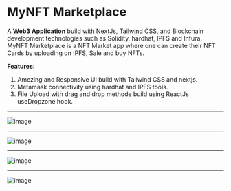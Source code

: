 # MyNFT Marketplace

A **Web3 Application** build with NextJs, Tailwind CSS, and Blockchain development technologies such as Solidity, hardhat, IPFS and Infura.
MyNFT Marketplace is a NFT Market app where one can create their NFT Cards by uploading on IPFS, Sale and buy NFTs. 

**Features:**
1. Amezing and Responsive UI build with Tailwind CSS and nextjs.
1. Metamask connectivity using hardhat and IPFS tools.
1. File Upload with drag and drop methode build using ReactJs useDropzone hook.

----

![image](https://user-images.githubusercontent.com/65458743/194045562-e11fc760-3b59-4db6-8ccb-5cdea462e4a7.png)

----

![image](https://user-images.githubusercontent.com/65458743/194045689-cf7471bc-456f-49bb-8899-0ea927cc161c.png)

----

![image](https://user-images.githubusercontent.com/65458743/194045899-08ca2f78-f86c-4166-b894-046736f17163.png)

----

![image](https://user-images.githubusercontent.com/65458743/194046005-743a6ac6-78c6-4948-96b5-8d02c3ae8c87.png)

